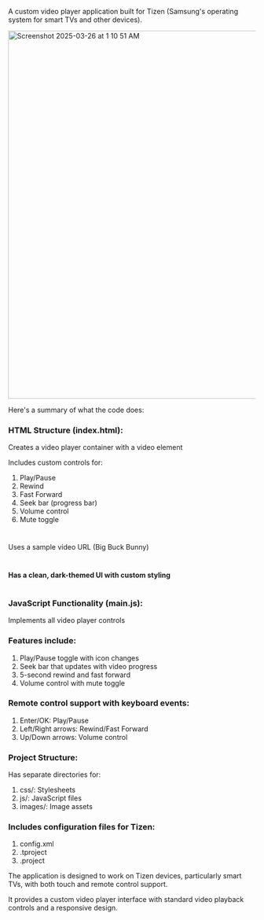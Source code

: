 A custom video player application built for Tizen (Samsung's operating system for smart TVs and other devices). 

<img width="749" alt="Screenshot 2025-03-26 at 1 10 51 AM" src="https://github.com/user-attachments/assets/13b64b2a-4f53-4b5a-b980-c8b24ea48ebd" />



Here's a summary of what the code does:

### HTML Structure (index.html):
Creates a video player container with a video element

Includes custom controls for:
1. Play/Pause
2. Rewind
3. Fast Forward
4. Seek bar (progress bar)
5. Volume control
6. Mute toggle
#
Uses a sample video URL (Big Buck Bunny)
#
#### Has a clean, dark-themed UI with custom styling
#
### JavaScript Functionality (main.js):
Implements all video player controls

### Features include:
1. Play/Pause toggle with icon changes
2. Seek bar that updates with video progress
3. 5-second rewind and fast forward
4. Volume control with mute toggle

### Remote control support with keyboard events:
1. Enter/OK: Play/Pause
2. Left/Right arrows: Rewind/Fast Forward
3. Up/Down arrows: Volume control


### Project Structure:
Has separate directories for:
1. css/: Stylesheets
2. js/: JavaScript files
3. images/: Image assets

### Includes configuration files for Tizen:
1. config.xml
2. .tproject
3. .project

The application is designed to work on Tizen devices, particularly smart TVs, with both touch and remote control support. 

It provides a custom video player interface with standard video playback controls and a responsive design.
